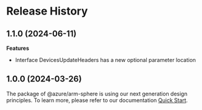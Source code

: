 # Release History
    
## 1.1.0 (2024-06-11)
    
**Features**

  - Interface DevicesUpdateHeaders has a new optional parameter location
    
    
## 1.0.0 (2024-03-26)

The package of @azure/arm-sphere is using our next generation design principles. To learn more, please refer to our documentation [Quick Start](https://aka.ms/azsdk/js/mgmt/quickstart ).
